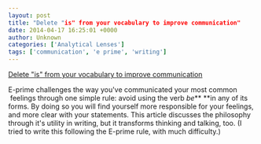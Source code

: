 ```yaml
---
layout: post
title: "Delete "is" from your vocabulary to improve communication"
date: 2014-04-17 16:25:01 +0000
author: Unknown
categories: ['Analytical Lenses']
tags: ['communication', 'e prime', 'writing']
---
```


[Delete "is" from your vocabulary to improve communication](http://www.asiteaboutnothing.net/w_eprime.html)



E-prime challenges the way you've communicated your most common  feelings through one simple rule: avoid using the verb *be*** **in any of its forms. By doing so you will find yourself more responsible for your feelings, and more clear with your statements. This article discusses the philosophy through it's utility in writing, but it transforms thinking and talking, too. (I tried to write this following the E-prime rule, with much difficulty.)
